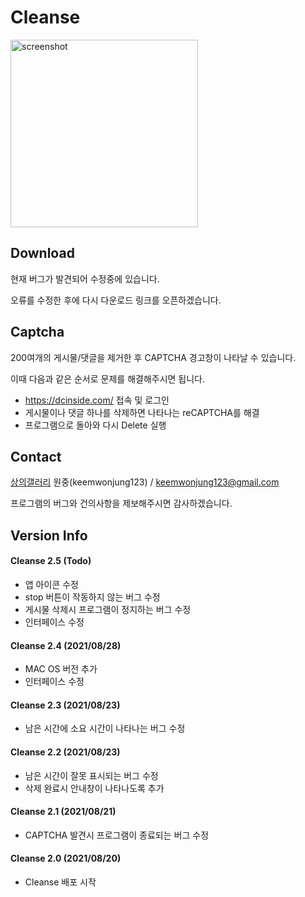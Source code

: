 # Cleanse

<img alt="screenshot" src="https://raw.githubusercontent.com/keemwonjung123/Cleanse/master/img/macos.png" width="300" height="300">

## Download

현재 버그가 발견되어 수정중에 있습니다.

오류를 수정한 후에 다시 다운로드 링크를 오픈하겠습니다.

## Captcha

200여개의 게시물/댓글을 제거한 후 CAPTCHA 경고창이 나타날 수 있습니다.

이때 다음과 같은 순서로 문제를 해결해주시면 됩니다.

- https://dcinside.com/ 접속 및 로그인
- 게시물이나 댓글 하나를 삭제하면 나타나는 reCAPTCHA를 해결
- 프로그램으로 돌아와 다시 Delete 실행


## Contact

[상의갤러리](https://gall.dcinside.com/board/lists?id=fashion_new1) 원중(keemwonjung123) / keemwonjung123@gmail.com

프로그램의 버그와 건의사항을 제보해주시면 감사하겠습니다.


## Version Info

#### Cleanse 2.5 (Todo)

- 앱 아이콘 수정
- stop 버튼이 작동하지 않는 버그 수정
- 게시물 삭제시 프로그램이 정지하는 버그 수정
- 인터페이스 수정

#### Cleanse 2.4 (2021/08/28)

- MAC OS 버전 추가
- 인터페이스 수정

#### Cleanse 2.3 (2021/08/23)

- 남은 시간에 소요 시간이 나타나는 버그 수정

#### Cleanse 2.2 (2021/08/23)

- 남은 시간이 잘못 표시되는 버그 수정
- 삭제 완료시 안내창이 나타나도록 추가

#### Cleanse 2.1 (2021/08/21)

- CAPTCHA 발견시 프로그램이 종료되는 버그 수정

#### Cleanse 2.0 (2021/08/20)

- Cleanse 배포 시작
